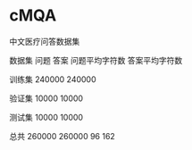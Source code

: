 # cMQA
中文医疗问答数据集

数据集	 问题	       答案   	 问题平均字符数   	 答案平均字符数

训练集	240000    240000	

验证集	10000	    10000	

测试集	10000	    10000	

总共	260000	   260000   	96	          162
